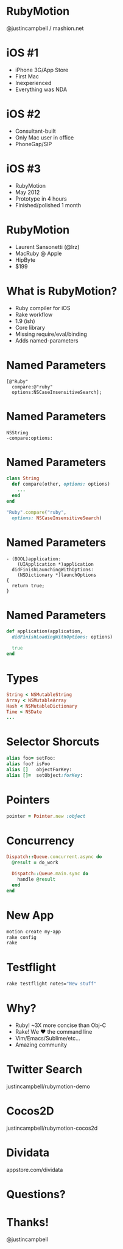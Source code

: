 # RubyMotion

@justincampbell / mashion.net

# iOS #1

* iPhone 3G/App Store
* First Mac
* Inexperienced
* Everything was NDA

# iOS #2

* Consultant-built
* Only Mac user in office
* PhoneGap/SIP

# iOS #3

* RubyMotion
* May 2012
* Prototype in 4 hours
* Finished/polished 1 month

# RubyMotion

* Laurent Sansonetti (@lrz)
* MacRuby @ Apple
* HipByte
* $199

# What is RubyMotion?

* Ruby compiler for iOS
* Rake workflow
* 1.9 (ish)
* Core library
* Missing require/eval/binding
* Adds named-parameters

# Named Parameters

```objc
[@"Ruby"
  compare:@"ruby"
  options:NSCaseInsensitiveSearch];
```

# Named Parameters

```objc
NSString
-compare:options:
```

# Named Parameters

```rb
class String
  def compare(other, options: options)
    ...
  end
end

"Ruby".compare("ruby",
  options: NSCaseInsensitiveSearch)
```

# Named Parameters

```objc
- (BOOL)application:
    (UIApplication *)application
  didFinishLaunchingWithOptions:
    (NSDictionary *)launchOptions
{
  return true;
}
```

# Named Parameters

```rb
def application(application,
  didFinishLoadingWithOptions: options)

  true
end
```

# Types

```rb
String < NSMutableString
Array < NSMutableArray
Hash < NSMutableDictionary
Time < NSDate
...
```

# Selector Shorcuts

```rb
alias foo= setFoo:
alias foo? isFoo
alias []   objectForKey:
alias []=  setObject:forKey:
```

# Pointers

```rb
pointer = Pointer.new :object
```

# Concurrency

```rb
Dispatch::Queue.concurrent.async do
  @result = do_work

  Dispatch::Queue.main.sync do
    handle @result
  end
end
```

# New App

```rb
motion create my-app
rake config
rake
```

# Testflight

```sh
rake testflight notes="New stuff"
```

# Why?

* Ruby! ~3X more concise than Obj-C
* Rake! We ❤ the command line
* Vim/Emacs/Sublime/etc...
* Amazing community

# Twitter Search

justincampbell/rubymotion-demo

# Cocos2D

justincampbell/rubymotion-cocos2d

# Dividata

appstore.com/dividata

# Questions?

# Thanks!

@justincampbell
